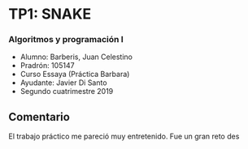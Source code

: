 # TP1: SNAKE
### Algoritmos y programación I 
- Alumno: Barberis, Juan Celestino
- Pradrón: 105147
- Curso Essaya (Práctica Barbara)
- Ayudante: Javier Di Santo
- Segundo cuatrimestre 2019

## Comentario

El trabajo práctico me pareció muy entretenido. Fue un gran reto des